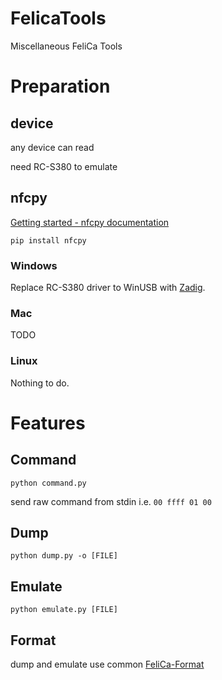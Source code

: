 # FelicaTools

Miscellaneous FeliCa Tools

# Preparation

## device

any device can read

need RC-S380 to emulate

## nfcpy

[Getting started - nfcpy documentation](https://nfcpy.readthedocs.io/en/latest/topics/get-started.html)

`pip install nfcpy`

### Windows

Replace RC-S380 driver to WinUSB with [Zadig](https://zadig.akeo.ie/).

### Mac

TODO

### Linux

Nothing to do.

# Features

## Command

`python command.py`

send raw command from stdin i.e. `00 ffff 01 00`

## Dump

`python dump.py -o [FILE]`

## Emulate

`python emulate.py [FILE]`

## Format

dump and emulate use common [FeliCa-Format](https://github.com/OLIET2357/FeliCa-Format)
